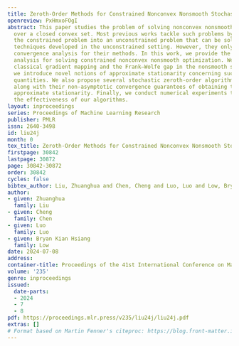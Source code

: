 ```yaml
---
title: Zeroth-Order Methods for Constrained Nonconvex Nonsmooth Stochastic Optimization
openreview: PxHmxoFOgI
abstract: This paper studies the problem of solving nonconvex nonsmooth optimization
  over a closed convex set. Most previous works tackle such problems by transforming
  the constrained problem into an unconstrained problem that can be solved by the
  techniques developed in the unconstrained setting. However, they only provide asymptotic
  convergence analysis for their methods. In this work, we provide the non-asymptotic
  analysis for solving constrained nonconvex nonsmooth optimization. We first generalize
  classical gradient mapping and the Frank–Wolfe gap in the nonsmooth setting. Then
  we introduce novel notions of approximate stationarity concerning such generalized
  quantities. We also propose several stochastic zeroth-order algorithms for the problem,
  along with their non-asymptotic convergence guarantees of obtaining the proposed
  approximate stationarity. Finally, we conduct numerical experiments that demonstrate
  the effectiveness of our algorithms.
layout: inproceedings
series: Proceedings of Machine Learning Research
publisher: PMLR
issn: 2640-3498
id: liu24j
month: 0
tex_title: Zeroth-Order Methods for Constrained Nonconvex Nonsmooth Stochastic Optimization
firstpage: 30842
lastpage: 30872
page: 30842-30872
order: 30842
cycles: false
bibtex_author: Liu, Zhuanghua and Chen, Cheng and Luo, Luo and Low, Bryan Kian Hsiang
author:
- given: Zhuanghua
  family: Liu
- given: Cheng
  family: Chen
- given: Luo
  family: Luo
- given: Bryan Kian Hsiang
  family: Low
date: 2024-07-08
address:
container-title: Proceedings of the 41st International Conference on Machine Learning
volume: '235'
genre: inproceedings
issued:
  date-parts:
  - 2024
  - 7
  - 8
pdf: https://proceedings.mlr.press/v235/liu24j/liu24j.pdf
extras: []
# Format based on Martin Fenner's citeproc: https://blog.front-matter.io/posts/citeproc-yaml-for-bibliographies/
---
```

